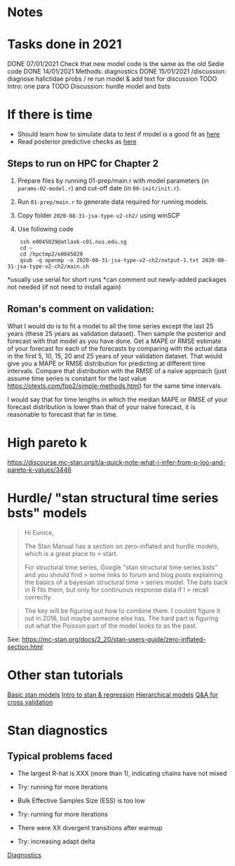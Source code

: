 # Notes


# Tasks done in 2021

DONE 07/01/2021 Check that new model code is the same as the old Sedie code
DONE 14/01/2021 Methods: diagnostics 
DONE 15/01/2021 /discussion: diagnose halictidae probs / re run model & add text for discussion
TODO Intro: one para
TODO Discussion: hurdle model and bsts

# If there is time

- Should learn how to simulate data to test if model is a good fit as [here](https://dev.to/martinmodrak/taming-divergences-in-stan-models-5762)
- Read posterior predictive checks as [here](https://mc-stan.org/docs/2_25/stan-users-guide/simulating-from-the-posterior-predictive-distribution.html)

## Steps to run on HPC for Chapter 2

1. Prepare files by running 01-prep/main.r with model parameters (in `params-02-model.r`) and cut-off date (in `00-init/init.r`).

2. Run `01-prep/main.r` to generate data required for running models.

3. Copy folder `2020-08-31-jsa-type-v2-ch2/` using winSCP

4. Use following code
```
    ssh e0045029@atlas6-c01.nus.edu.sg
    cd ~
    cd /hpctmp2/e0045029
    qsub -q openmp -o 2020-08-31-jsa-type-v2-ch2/output-1.txt 2020-08-31-jsa-type-v2-ch2/main.sh
```
*usually use serial for short runs
*can comment out newly-added packages not needed (if not need to install again)

## Roman's comment on validation: 

What I would do is to fit a model to all the time series except the last 25 years (these 25 years as validation dataset). Then sample the posterior and forecast with that model as you have done. Get a MAPE or RMSE estimate of your forecast for each of the forecasts by comparing with the actual data in the first 5, 10, 15, 20 and 25 years of your validation dataset. That would give you a MAPE or RMSE distribution for predicting at different time intervals. Compare that distribution with the RMSE of a naive approach (just assume time series is constant for the last value https://otexts.com/fpp2/simple-methods.html) for the same time intervals.

I would say that for time lengths in which the median MAPE or RMSE of your forecast distribution is lower than that of your naive forecast, it is reasonable to forecast that far in time.

# High pareto k

https://discourse.mc-stan.org/t/a-quick-note-what-i-infer-from-p-loo-and-pareto-k-values/3446

# Hurdle/ "stan structural time series bsts" models

> Hi Eunice,
> 
> The Stan Manual has a section on zero-inflated and hurdle models, which is a great place to > start.
> 
> For structural time series, Google "stan structural time series bsts" and you should find > some links to forum and blog posts explaining the basics of a bayesian structural time > series model. The bats back in R fits them, but only for continuous response data if I > recall correctly.

> The key will be figuring out how to combine them. I couldnt figure it out in 2016, but maybe someone else has. The hard part is figuring out what the Poisson part of the model looks to as the past.

See: https://mc-stan.org/docs/2_20/stan-users-guide/zero-inflated-section.html

# Other stan tutorials

[Basic stan models](http://avehtari.github.io/BDA_R_demos/demos_rstan/rstan_demo.html)
[Intro to stan & regression](https://jrnold.github.io/bayesian_notes/introduction-to-stan-and-linear-regression.html)
[Hierarchical models](https://vasishth.github.io/bayescogsci/book/hierarchical-models-with-stan.html)
[Q&A for cross validation](https://avehtari.github.io/modelselection/CV-FAQ.html)

# Stan diagnostics

## Typical problems faced

- The largest R-hat is XXX (more than 1), indicating chains have not mixed
* Try: running for more iterations

- Bulk Effective Samples Size (ESS) is too low
* Try: running for more iterations

- There were XX divergent transitions after warmup
* Try: increasing adapt delta

[Diagnostics](https://cran.r-project.org/web/packages/bayesplot/vignettes/visual-mcmc-diagnostics.html)

